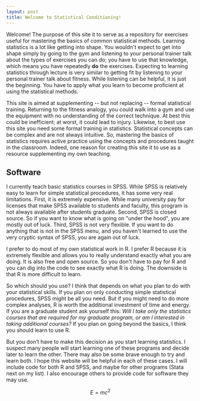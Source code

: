 ```yaml
---
layout: post
title: Welcome to Statistical Conditioning!
---
```


Welcome! The purpose of this site it to serve as a repository for exercises useful  for mastering the basics of common statistical methods. 
Learning statistics is a lot like getting into shape. 
You wouldn't expect to get into shape simply by going to the gym and listening to your personal trainer talk about the types of exercises you can do; you have to use that knowledge, which means you have repeatedly **do** the exercises. 
Expecting to learning statistics through lecture is very similar to getting fit by listening to your personal trainer talk about fitness.
While listening can be helpful, it is just the beginning. 
You have to apply what you learn to become proficient at using the statistical methods.

This site is aimed at supplementing  -- but not replacing -- formal statistical training. 
Returning to the fitness analogy, you could walk into a gym and use the equipment with no understanding of the correct technique.
At best this could be inefficient; at worst, it could lead to injury.
Likewise, to best use this site you need some formal training in statistics. 
Statistical concepts can be complex and are not always intuitive. 
So, mastering the basics of statistics requires active practice using the concepts and procedures taught in the classroom.
Indeed, one reason for creating this site it to use as a resource supplementing my own teaching. 

## Software

I currently teach basic statistics courses in SPSS. 
While SPSS is relatively easy to learn for simple statistical procedures, it has some very real limitations.
First, it is extremely expensive. 
While many university pay for licenses that make SPSS available to students and faculty, this program is not always available after students graduate. 
Second, SPSS is closed source.
So if you want to know what is going on "under the hood", you are mostly out of luck.
Third, SPSS is not very flexible.
If you want to do anything that is not in the SPSS menu, and you haven't learned to use the very cryptic syntax of SPSS, you are again out of luck.

I prefer to do most of my own statistical work in R. 
I prefer R because it is extremely flexible and allows you to really understand exactly what you are doing. 
It is also free and open source.
So you don't have to pay for R and you can dig into the code to see exactly what R is doing.
The downside is that R is more difficult to learn.

So which should you use? I think that depends on what you plan to do with your statistical skills.
If you plan on only conducting simple statistical procedures, SPSS might be all you need. 
But if you might need to do more complex analyses, R is worth the additional investment of time and energy.
If you are a graduate student ask yourself this: *Will I take only the statistics courses that are required for my graduate program, or am I interested in taking additional courses?*
If you plan on going beyond the basics, I think you should learn to use R.

But you don't have to make this decision as you start learning statistics.
I suspect many people will start learning one of these programs and decide later to learn the other.
There may also be some brave enough to try and learn both. 
I hope this website will be helpful in each of these cases. 
I will include code for both R and SPSS, and maybe for other programs (Stata next on my list). I also encourage others to provide code for software they may use.

$$
E = mc^2
$$